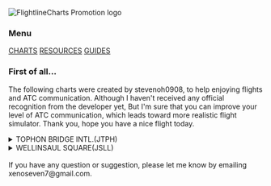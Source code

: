 ![FlightlineCharts Promotion logo](https://i.ibb.co/Gn9YdhB/Flight-Line-Charts.png)

### Menu
[CHARTS](charts.md)
[RESOURCES](resoruces.md)
[GUIDES](guides.md)

### First of all...
The following charts were created by stevenoh0908, to help enjoying flights and ATC communication.
Although I haven't received any official recognition from the developer yet,
But I'm sure that you can improve your level of ATC communication, which leads toward more realistic flight simulator.
  Thank you, hope you have a nice flight today.

<details>
  <summary>TOPHON BRIDGE INTL.(JTPH)</summary>
  <img src="https://i.ibb.co/D4zvKG2/2.png" alt="JTPH Chart PNG">
  <p><a href="https://github.com/xenoseven7/xenoseven7.github.io/raw/master/files/JTPH_AD%20Chart.pdf" target="_blank">AD Chart PDF</a></p>
</details>

<details>
  <summary>WELLINSAUL SQUARE(JSLL)</summary>
  <img src="https://i.ibb.co/D4zvKG2/2.png" alt="JSLL Chart PNG">
  <p><a href="https://github.com/xenoseven7/xenoseven7.github.io/raw/master/files/JSLL_AD%20Chart.pdf" target="_blank">AD Chart PDF</a></p>
</details>
<br>
If you have any question or suggestion, please let me know by emailing xenoseven7@gmail.com.
